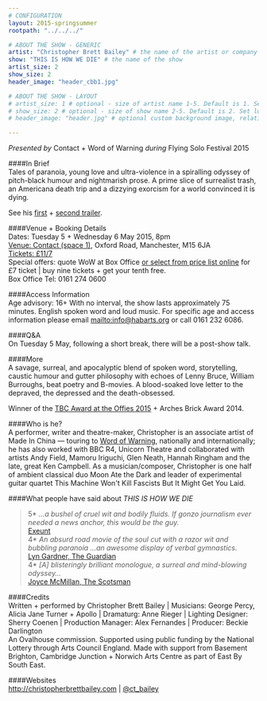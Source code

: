 ```yaml
---
# CONFIGURATION
layout: 2015-springsummer
rootpath: "../../../"

# ABOUT THE SHOW - GENERIC
artist: "Christopher Brett Bailey" # the name of the artist or company
show: "THIS IS HOW WE DIE" # the name of the show
artist_size: 2
show_size: 2
header_image: "header_cbb1.jpg"    

# ABOUT THE SHOW - LAYOUT
# artist_size: 1 # optional - size of artist name 1-5. Default is 1. Set longer names to lower values
# show_size: 2 # optional - size of show name 2-5. Default is 2. Set longer names to lower values
# header_image: "header.jpg" # optional custom background image, relative to current page

---
```

*Presented by* Contact + Word of Warning *during* Flying Solo Festival 2015         
       
####In Brief      
Tales of paranoia, young love and ultra-violence in a spiralling odyssey of pitch-black humour and nightmarish prose. A prime slice of surrealist trash, an Americana death trip and a dizzying exorcism for a world convinced it is dying.        
        
See his [first](http://youtu.be/-Tfv1UVH4wo) + [second trailer](http://youtu.be/N3K2mqQsmDk).              
        
####Venue + Booking Details    
Dates: Tuesday 5 + Wednesday 6 May 2015, 8pm         
[Venue: Contact (space 1)](http://contactmcr.com/visit/getting-here), Oxford Road, Manchester, M15 6JA        
[Tickets: £11/7](http://contactmcr.com/whats-on/35093-fs15-christopher-brett-bailey-this-is-how-we-die/booking)    
Special offers: quote WoW at Box Office [or select from price list online](http://contactmcr.com/whats-on/35093-fs15-christopher-brett-bailey-this-is-how-we-die/booking) for £7 ticket | buy nine tickets + get your tenth free.    
Box Office Tel: 0161 274 0600         
        
####Access Information        
Age advisory: 16+ With no interval, the show lasts approximately 75 minutes. English spoken word and loud music. For specific age and access information please email <mailto:info@habarts.org> or call 0161 232 6086.     
            
####Q&A        
On Tuesday 5 May, following a short break, there will be a post-show talk.
        
####More            
A savage, surreal, and apocalyptic blend of spoken word, storytelling, caustic humour and gutter philosophy with echoes of Lenny Bruce, William Burroughs, beat poetry and B-movies. A blood-soaked love letter to the depraved, the depressed and the death-obsessed.       
       
Winner of the [TBC Award at the Offies 2015](http://www.offwestend.com/index.php/news/view/213) + Arches Brick Award 2014.         
        
####Who is he?     
A performer, writer and theatre-maker, Christopher is an associate artist of Made In China — touring to [Word of Warning](/archive/2012-autumnwinter/madeinchina), nationally and internationally; he has also worked with BBC R4, Unicorn Theatre and collaborated with artists Andy Field, Mamoru Iriguchi, Glen Neath, Hannah Ringham and the late, great Ken Campbell. As a musician/composer, Christopher is one half of ambient classical duo Moon Ate the Dark and leader of experimental guitar quartet This Machine Won't Kill Fascists But It Might Get You Laid.          
         
####What people have said about *THIS IS HOW WE DIE*        
>5\* *…a bushel of cruel wit and bodily fluids. If gonzo journalism ever needed a news anchor, this would be the guy.*<br>[Exeunt](http://exeuntmagazine.com/reviews/this-is-how-we-die)        
>4\* *An absurd road movie of the soul cut with a razor wit and bubbling paranoia …an awesome display of verbal gymnastics.*<br>[Lyn Gardner, The Guardian](http://www.theguardian.com/stage/2014/jun/20/this-is-how-we-die-review-bubbling-paranoia)        
>4\* *[A] blisteringly brilliant monologue, a surreal and mind-blowing odyssey…*<br>[Joyce McMillan, The Scotsman](http://www.wow247.co.uk/blog/2014/08/08/pretty-ugly-this-is-how-we-die-if-destroyed-still-true-karaoke)        
        
####Credits        
Written + performed by Christopher Brett Bailey | Musicians: George Percy, Alicia Jane Turner + Apollo | Dramaturg: Anne Rieger | Lighting Designer: Sherry Coenen | Production Manager: Alex Fernandes | Producer: Beckie Darlington<br>An Ovalhouse commission. Supported using public funding by the National Lottery through Arts Council England. Made with support from Basement Brighton, Cambridge Junction + Norwich Arts Centre as part of East By South East.       
        
####Websites        
<http://christopherbrettbailey.com> | [@ct_bailey](http://twitter.com/ct_bailey)
